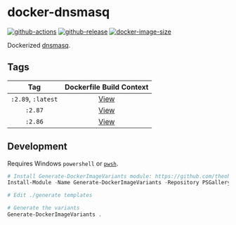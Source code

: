 # docker-dnsmasq

[![github-actions](https://github.com/theohbrothers/docker-dnsmasq/workflows/ci-master-pr/badge.svg)](https://github.com/theohbrothers/docker-dnsmasq/actions)
[![github-release](https://img.shields.io/github/v/release/theohbrothers/docker-dnsmasq?style=flat-square)](https://github.com/theohbrothers/docker-dnsmasq/releases/)
[![docker-image-size](https://img.shields.io/docker/image-size/theohbrothers/docker-dnsmasq/latest)](https://hub.docker.com/r/theohbrothers/docker-dnsmasq)

Dockerized [dnsmasq](https://dnsmasq.org/).

## Tags

| Tag | Dockerfile Build Context |
|:-------:|:---------:|
| `:2.89`, `:latest` | [View](variants/2.89) |
| `:2.87` | [View](variants/2.87) |
| `:2.86` | [View](variants/2.86) |

## Development

Requires Windows `powershell` or [`pwsh`](https://github.com/PowerShell/PowerShell).

```powershell
# Install Generate-DockerImageVariants module: https://github.com/theohbrothers/Generate-DockerImageVariants
Install-Module -Name Generate-DockerImageVariants -Repository PSGallery -Scope CurrentUser -Force -Verbose

# Edit ./generate templates

# Generate the variants
Generate-DockerImageVariants .
```

